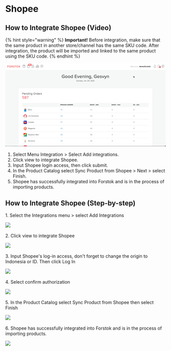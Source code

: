 # Shopee

## How to Integrate Shopee (Video)



{% hint style="warning" %}
**Important!** Before integration, make sure that the same product in another store/channel has the same SKU code. After integration, the product will be imported and linked to the same product using the SKU code.
{% endhint %}

![](../../.gitbook/assets/23.gif)

1. Select Menu Integration > Select Add integrations.
2. Click view to integrate Shopee.
3. Input Shopee login access, then click submit.
4. In the Product Catalog select Sync Product from Shopee > Next > select Finish.
5. Shopee has successfully integrated into Forstok and is in the process of importing products.

## How to Integrate Shopee (Step-by-step)

1\. Select the Integrations menu > select Add Integrations

![](https://s3.amazonaws.com/cdn.freshdesk.com/data/helpdesk/attachments/production/48062574882/original/BdIDq-WRz6e8oEZ9NQnU1Uj6VFDxR3Meuw.png?1601815709=)

2\. Click view to integrate Shopee

![](https://s3.amazonaws.com/cdn.freshdesk.com/data/helpdesk/attachments/production/48062576066/original/rCV9GOmfmeEs7ugMpz9dRgflYHgyBxedyQ.png?1601817441=)

3\. Input Shopee's log-in access, don't forget to change the origin to Indonesia or ID. Then click Log In

![](https://s3.amazonaws.com/cdn.freshdesk.com/data/helpdesk/attachments/production/48062576126/original/ds\_x2M30A5WxxZAW4ONXx3ARvGDj7gojMw.png?1601817513)

4\. Select confirm authorization

![](https://s3.amazonaws.com/cdn.freshdesk.com/data/helpdesk/attachments/production/48062576218/original/40DmucYg6jMakhcnhIz9VmcKw3I3DFnHCA.png?1601817583=)

5\. In the Product Catalog select Sync Product from Shopee then select Finish

![](https://s3.amazonaws.com/cdn.freshdesk.com/data/helpdesk/attachments/production/48062576273/original/chu1WzWOwkvpehousVnzpUWPRBz2IFX1\_w.png?1601817662=)

6\. Shopee has successfully integrated into Forstok and is in the process of importing products.[\
](https://docs.forstok.com/knowledge-base/integrations)

![](https://s3.amazonaws.com/cdn.freshdesk.com/data/helpdesk/attachments/production/48062576309/original/po6DiARMZNrZOTyw0dt1AiC5O79sgO6YhQ.png?1601817734=)
